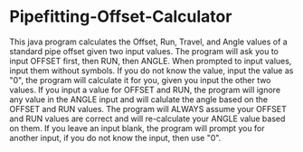 # Pipefitting-Offset-Calculator
This java program calculates the Offset, Run, Travel, and Angle values of a standard pipe offset given two input values. 
The program will ask you to input OFFSET first, then RUN, then ANGLE.
When prompted to input values, input them without symbols. 
If you do not know the value, input the value as "0", the program will calculate it for you, given you input the other two values. 
If you input a value for OFFSET and RUN, the program will ignore any value in the ANGLE input and will calulate the angle based on the OFFSET and RUN values. 
The program will ALWAYS assume your OFFSET and RUN values are correct and will re-calculate your ANGLE value based on them. 
If you leave an input blank, the program will prompt you for another input, if you do not know the input, then use "0". 
